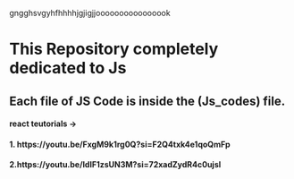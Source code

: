 gngghsvgyhfhhhhjgjigjjoooooooooooooook







<h1>This Repository completely dedicated to Js</h1>
<h2>Each file of JS Code is inside the (Js_codes) file.</h2>

<h4> react teutorials -></h4>
  <h4>1. <url>https://youtu.be/FxgM9k1rg0Q?si=F2Q4txk4e1qoQmFp</url></h4>
<h4>2.<url>https://youtu.be/IdlF1zsUN3M?si=72xadZydR4c0ujsl</url></h4>


